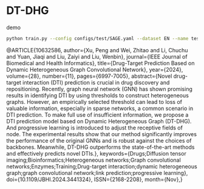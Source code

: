# DT-DHG

demo
```bash
python train.py --config configs/test/SAGE.yaml --dataset EN --name test --n_layers 5
```

@ARTICLE{10632586,
  author={Xu, Peng and Wei, Zhitao and Li, Chuchu and Yuan, Jiaqi and Liu, Zaiyi and Liu, Wenbin},
  journal={IEEE Journal of Biomedical and Health Informatics}, 
  title={Drug-Target Prediction Based on Dynamic Heterogeneous Graph Convolutional Network}, 
  year={2024},
  volume={28},
  number={11},
  pages={6997-7005},
  abstract={Novel drug-target interaction (DTI) prediction is crucial in drug discovery and repositioning. Recently, graph neural network (GNN) has shown promising results in identifying DTI by using thresholds to construct heterogeneous graphs. However, an empirically selected threshold can lead to loss of valuable information, especially in sparse networks, a common scenario in DTI prediction. To make full use of insufficient information, we propose a DTI prediction model based on Dynamic Heterogeneous Graph (DT-DHG). And progressive learning is introduced to adjust the receptive fields of node. The experimental results show that our method significantly improves the performance of the original GNNs and is robust against the choices of backbones. Meanwhile, DT-DHG outperforms the state-of-the-art methods and effectively predicts novel DTIs.},
  keywords={Drugs;Diffusion tensor imaging;Bioinformatics;Heterogeneous networks;Graph convolutional networks;Enzymes;Training;Drug-target interaction;dynamic heterogeneous graph;graph convolutional network;link prediction;progressive learning},
  doi={10.1109/JBHI.2024.3441324},
  ISSN={2168-2208},
  month={Nov},}
